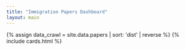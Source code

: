 ```yaml
---
title: "Immigration Papers Dashboard"
layout: main
---
```


{% assign data_crawl = site.data.papers | sort: 'dist' | reverse %} 
{% include cards.html %}


